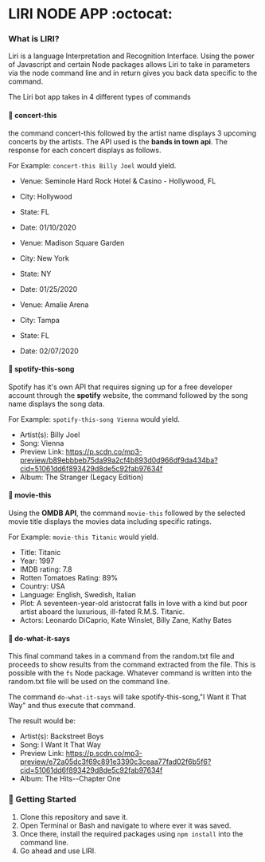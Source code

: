 # LIRI NODE APP :octocat:	

### What is LIRI? 

Liri is a language Interpretation and Recognition Interface. Using the power of Javascript and certain Node packages allows Liri to take in parameters via the node command line and in return gives you back data specific to the command. 

The Liri bot app takes in 4 different types of commands 

 #### :large_blue_diamond: concert-this 

the command concert-this followed by the artist name displays 3 upcoming concerts by the artists. The API used is the **bands in town api**. The response for each concert displays as follows.

For Example: `concert-this Billy Joel` would yield.

* Venue: Seminole Hard Rock Hotel & Casino - Hollywood, FL
* City:  Hollywood
* State: FL 
* Date:  01/10/2020
             

* Venue: Madison Square Garden
* City:  New York
* State: NY 
* Date:  01/25/2020
             

* Venue: Amalie Arena
* City:  Tampa
* State: FL 
* Date:  02/07/2020

#### :large_blue_diamond: spotify-this-song 

Spotify has it's own API that requires signing up for a free developer account through the **spotify** website, the command followed by the song name displays the song data. 

For Example: `spotify-this-song Vienna` would yield.

* Artist(s): Billy Joel
* Song: Vienna
* Preview Link: https://p.scdn.co/mp3-preview/b89ebbbeb75da99a2cf4b893d0d966df9da434ba?cid=51061dd6f893429d8de5c92fab97634f
* Album: The Stranger (Legacy Edition)

#### :large_blue_diamond: movie-this

Using the **OMDB API**, the command `movie-this` followed by the selected movie title displays the movies data including specific ratings. 

For Example: `movie-this Titanic` would yield. 

* Title: Titanic
* Year: 1997
* IMDB rating: 7.8
* Rotten Tomatoes Rating: 89%
* Country: USA
* Language: English, Swedish, Italian
* Plot: A seventeen-year-old aristocrat falls in love with a kind but poor artist aboard the luxurious, ill-fated R.M.S. Titanic.
* Actors: Leonardo DiCaprio, Kate Winslet, Billy Zane, Kathy Bates

#### :large_blue_diamond: do-what-it-says 

This final command takes in a command from the random.txt file and proceeds to show results from the command extracted from the file. This is possible with the `fs` Node package. Whatever command is written into the random.txt file will be used on the command line. 

The command `do-what-it-says` will take spotify-this-song,"I Want it That Way" and thus execute that command. 

The result would be: 

* Artist(s): Backstreet Boys
* Song: I Want It That Way
* Preview Link: https://p.scdn.co/mp3-preview/e72a05dc3f69c891e3390c3ceaa77fad02f6b5f6?cid=51061dd6f893429d8de5c92fab97634f
* Album: The Hits--Chapter One



 


### :large_orange_diamond: Getting Started 

1. Clone this repository and save it. 
2. Open Terminal or Bash and navigate to where ever it was saved. 
3. Once there, install the required packages using `npm install` into the command line. 
4. Go ahead and use LIRI. 







